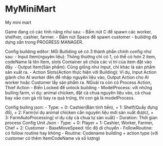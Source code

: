 # MyMiniMart
 My mini mart

 Game đang có các tính năng như sau:
    - Bấm nút C để spawn các worker, shelfver, cashier, farmer.
    - Bấm nút Space để spawn customer
    - builidng đã dựng sẵn trong PROGRESS MANAGER.

 Config building editor:
    Mỗi Builiding sẽ có 3 thành phần chính config như sau:
    - Input Item(nguyên liệu): Thông thường chỉ có 1, có  thể có hơn 2 item, codeName là tên Item, slots Container sẽ chứa các vị trí của item đặt vào đấy.
    - Output Item(Sản phẩm): Cũng giống như Input, chỉ khác là sản phẩm sản xuất ra.
    - Action Slots(Action thực hiện với Building): Ví dụ, Input Action giành cho AI worker đến để nhập nguyên liệu vào, Output Action cho AI worker hoặc Customer lấy sản phẩm ra. NGoài ra còn có Process Action, Thief Action
    - Biến Locked để unlock building
    - ModelProcess: với những builing farm, ví dụ: animal chicken, đặt cà chua nguyên liệu vào, cà chua bay vào con gà rồi bay ra quả trứng, thì con gà là modelProcess.

 Config builing json:
    - Type:
        + 0: Cashier(Bàn tính tiền), 
        + 1: Shelf(Quầy đựng đồ),
        + 2: Farm(ví dụ animal chicken cần nguyên liệu mới sản xuất được),
        + 3: FarmAutoProcessing( ví dụ cây cà chua tự sản xuất)
    - Duration: Thời gian process
Config Unit Json
    - Type:
        + 0: Player
        + 1: Cashier, Worker, Farmer, Chef
        + 2: Customer
    - BaseMoveSpeed: tốc độ di chuyển
    - FollowRoutine: có follow routine hay không
    - Routine: Codename building + action type (với customer có thêm ItemCodeName và số lượng) 
